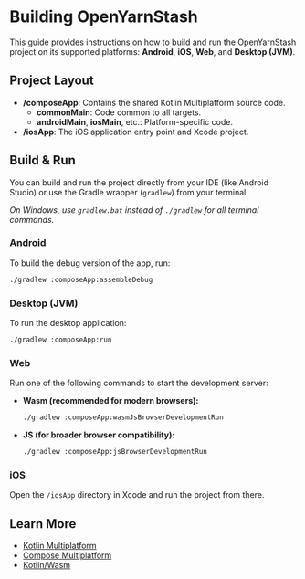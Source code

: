 # Building OpenYarnStash

This guide provides instructions on how to build and run the OpenYarnStash project on its supported platforms: **Android**, **iOS**, **Web**, and **Desktop (JVM)**.

## Project Layout

- **/composeApp**: Contains the shared Kotlin Multiplatform source code.
  - **commonMain**: Code common to all targets.
  - **androidMain**, **iosMain**, etc.: Platform-specific code.
- **/iosApp**: The iOS application entry point and Xcode project.

## Build & Run

You can build and run the project directly from your IDE (like Android Studio) or use the Gradle wrapper (`gradlew`) from your terminal.

*On Windows, use `gradlew.bat` instead of `./gradlew` for all terminal commands.*

### Android

To build the debug version of the app, run:

```bash
./gradlew :composeApp:assembleDebug
```

### Desktop (JVM)

To run the desktop application:

```bash
./gradlew :composeApp:run
```

### Web

Run one of the following commands to start the development server:

- **Wasm (recommended for modern browsers):**
  
  ```bash
  ./gradlew :composeApp:wasmJsBrowserDevelopmentRun
  ```

- **JS (for broader browser compatibility):**
  
  ```bash
  ./gradlew :composeApp:jsBrowserDevelopmentRun
  ```

### iOS

Open the `/iosApp` directory in Xcode and run the project from there.

## Learn More

- [Kotlin Multiplatform](https://www.jetbrains.com/help/kotlin-multiplatform-dev/get-started.html)
- [Compose Multiplatform](https://github.com/JetBrains/compose-multiplatform/)
- [Kotlin/Wasm](https://kotl.in/wasm/)
